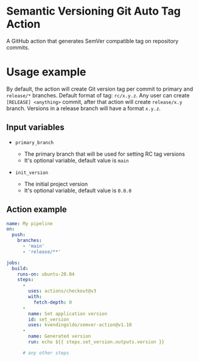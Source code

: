 # Semantic Versioning Git Auto Tag Action
A GitHub action that generates SemVer compatible tag on repository commits.

# Usage example
By default, the action will create Git version tag per commit to primary and `release/*` branches. Default format of tag: `rc/x.y.z`.
Any user can create `[RELEASE] <anything>` commit, after that action will create `release/x.y` branch.
Versions in a release branch will have a format `x.y.z`.

## Input variables
* `primary_branch`
  * The primary branch that will be used for setting RC tag versions
  * It's optional variable, default value is `main`

* `init_version`
  * The initial project version
  * It's optional variable, default value is `0.0.0`


## Action example

```yaml
name: My pipeline
on:
  push:
    branches:
      - 'main'
      - 'release/**'

jobs:
  build:
    runs-on: ubuntu-20.04
    steps:
      -
        uses: actions/checkout@v3
        with:
          fetch-depth: 0
      -
        name: Set application version
        id: set_version
        uses: kvendingoldo/semver-action@v1.10
      -
        name: Generated version
        run: echo ${{ steps.set_version.outputs.version }}

      # any other steps
```
